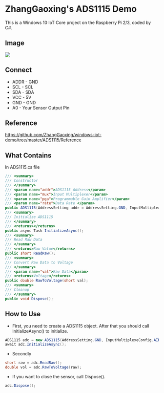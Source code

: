 # ZhangGaoxing's ADS1115 Demo
This is a Windows 10 IoT Core project on the Raspberry Pi 2/3, coded by C#.

## Image
![](https://github.com/ZhangGaoxing/windows-iot-demo/blob/master/ADS1115/Image.png)

## Connect
* ADDR - GND
* SCL - SCL
* SDA - SDA
* VCC - 5V
* GND - GND
* A0 - Your Sensor Output Pin

## Reference
https://github.com/ZhangGaoxing/windows-iot-demo/tree/master/ADS1115/Reference

## What Contains
In ADS1115.cs file
```C#
/// <summary>
/// Constructor
/// </summary>
/// <param name="addr">ADS1115 Address</param>
/// <param name="mux">Input Multiplexer</param>
/// <param name="pga">Programmable Gain Amplifier</param>
/// <param name="rate">Data Rate </param>
public ADS1115(AddressSetting addr = AddressSetting.GND, InputMultiplexeConfig mux = InputMultiplexeConfig.AIN0, PgaConfig pga = PgaConfig.FS4096, DataRate rate = DataRate.SPS128);
/// <summary>
/// Initialize ADS1115
/// </summary>
/// <returns></returns>
public async Task InitializeAsync();
/// <summary>
/// Read Raw Data
/// </summary>
/// <returns>Raw Value</returns>
public short ReadRaw();
/// <summary>
/// Convert Raw Data to Voltage
/// </summary>
/// <param name="val">Raw Data</param>
/// <returns>Voltage</returns>
public double RawToVoltage(short val);
/// <summary>
/// Cleanup
/// </summary>
public void Dispose();
```

## How to Use
* First, you need to create a ADS1115 object. After that you should call InitializeAsync() to initialize.
```C#
ADS1115 adc = new ADS1115(AddressSetting.GND, InputMultiplexeConfig.AIN0, PgaConfig.FS4096, DataRate.SPS860);
await adc.InitializeAsync();
```
* Secondly
```C#
short raw = adc.ReadRaw();
double vol = adc.RawToVoltage(raw);
```
* If you want to close the sensor, call Dispose().
```C#
adc.Dispose();
```
